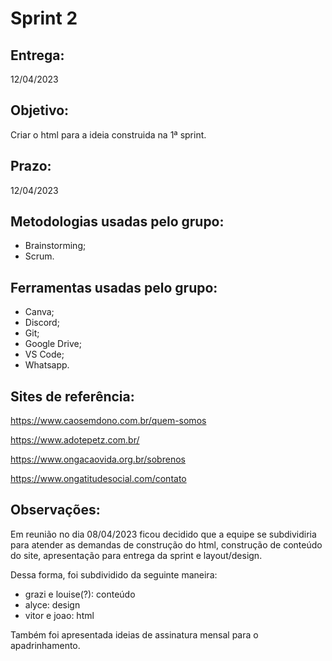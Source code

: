 # Sprint 2

## Entrega: 
12/04/2023


## Objetivo:
Criar o html para a ideia construida na 1ª sprint.

## Prazo:
12/04/2023

## Metodologias usadas pelo grupo:
* Brainstorming;
* Scrum.

## Ferramentas usadas pelo grupo:
* Canva;
* Discord;
* Git;
* Google Drive;
* VS Code;
* Whatsapp.

## Sites de referência:
https://www.caosemdono.com.br/quem-somos

https://www.adotepetz.com.br/

https://www.ongacaovida.org.br/sobrenos

https://www.ongatitudesocial.com/contato

## Observações:
Em reunião no dia 08/04/2023 ficou decidido que a equipe se subdividiria para atender as demandas de construção do html, construção de conteúdo do site, apresentação para entrega da sprint e layout/design.

Dessa forma, foi subdividido da seguinte maneira:
* grazi e louise(?): conteúdo
* alyce: design
* vitor e joao: html

Também foi apresentada ideias de assinatura mensal para o apadrinhamento.

